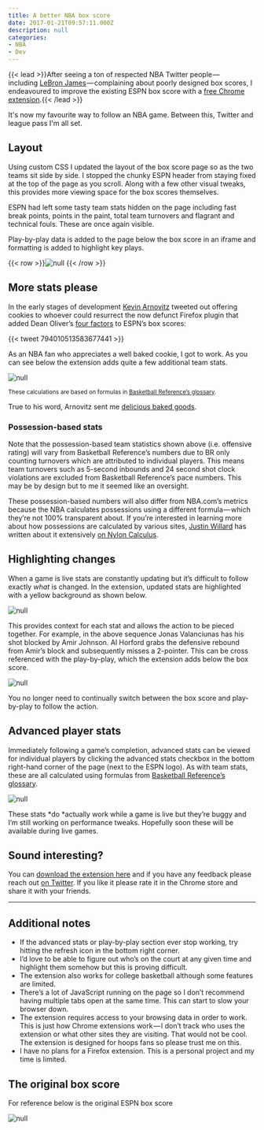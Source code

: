 ```yaml
---
title: A better NBA box score
date: 2017-01-21T09:57:11.000Z
description: null
categories:
- NBA
- Dev
---
```


{{< lead >}}After seeing a ton of respected NBA Twitter people — including [LeBron James](https://twitter.com/KingJames/status/784207016877256704) — complaining about poorly designed box scores, I endeavoured to improve the existing ESPN box score with a [free Chrome extension](https://goo.gl/3DmHU1).{{< /lead >}}

It's now my favourite way to follow an NBA game. Between this, Twitter and league pass I'm all set.

## Layout

Using custom CSS I updated the layout of the box score page so as the two teams sit side by side. I stopped the chunky ESPN header from staying fixed at the top of the page as you scroll. Along with a few other visual tweaks, this provides more viewing space for the box scores themselves.

ESPN had left some tasty team stats hidden on the page including fast break points, points in the paint, total team turnovers and flagrant and technical fouls. These are once again visible.

Play-by-play data is added to the page below the box score in an iframe and formatting is added to highlight key plays.

{{< row >}}![null](/img/uploads/box-score-layout.jpg) {{< /row >}}

## More stats please

In the early stages of development [Kevin Arnovitz](https://twitter.com/kevinarnovitz) tweeted out offering cookies to whoever could resurrect the now defunct Firefox plugin that added Dean Oliver’s [four factors](http://www.basketball-reference.com/about/factors.html) to ESPN’s box scores:

{{< tweet 794010513583677441 >}}

As an NBA fan who appreciates a well baked cookie, I got to work. As you can see below the extension adds quite a few additional team stats.

![null](/img/uploads/box-score-stats-team-stats.png)

<small>These calculations are based on formulas in [Basketball Reference’s glossary](http://www.basketball-reference.com/about/glossary.html).</small>

True to his word, Arnovitz sent me [delicious baked goods](https://twitter.com/lenymo/status/799756952335060992).

### Possession-based stats

Note that the possession-based team statistics shown above (i.e. offensive rating) will vary from Basketball Reference’s numbers due to BR only counting turnovers which are attributed to individual players. This means team turnovers such as 5-second inbounds and 24 second shot clock violations are excluded from Basketball Reference’s pace numbers. This may be by design but to me it seemed like an oversight.

These possession-based numbers will also differ from NBA.com’s metrics because the NBA calculates possessions using a different formula — which they’re not 100% transparent about. If you’re interested in learning more about how possessions are calculated by various sites, [Justin Willard](https://twitter.com/acrossthecourt) has written about it extensively [on Nylon Calculus](http://nyloncalculus.com/2015/12/21/nylon-calculus-101-possessions/).

## Highlighting changes

When a game is live stats are constantly updating but it’s difficult to follow exactly *what* is changed. In the extension, updated stats are highlighted with a yellow background as shown below.

![null](/img/uploads/box-score-stats-play-sequence.jpg)

This provides context for each stat and allows the action to be pieced together. For example, in the above sequence Jonas Valanciunas has his shot blocked by Amir Johnson. Al Horford grabs the defensive rebound from Amir’s block and subsequently misses a 2-pointer. This can be cross referenced with the play-by-play, which the extension adds below the box score.

![null](/img/uploads/play-by-play-stats-play-sequence.png)

You no longer need to continually switch between the box score and play-by-play to follow the action.

## Advanced player stats

Immediately following a game’s completion, advanced stats can be viewed for individual players by clicking the advanced stats checkbox in the bottom right-hand corner of the page (next to the ESPN logo). As with team stats, these are all calculated using formulas from [Basketball Reference’s glossary](http://www.basketball-reference.com/about/glossary.html).

![null](/img/uploads/box-score-advanced-stats.png)

These stats \*do \*actually work while a game is live but they’re buggy and I’m still working on performance tweaks. Hopefully soon these will be available during live games.

## Sound interesting?

You can [download the extension here](https://goo.gl/3DmHU1) and if you have any feedback please reach out [on Twitter](https://twitter.com/lenymo). If you like it please rate it in the Chrome store and share it with your friends.

---

## Additional notes

* If the advanced stats or play-by-play section ever stop working, try hitting the refresh icon in the bottom right corner.
* I’d love to be able to figure out who’s on the court at any given time and highlight them somehow but this is proving difficult.
* The extension also works for college basketball although some features are limited.
* There’s a lot of JavaScript running on the page so I don’t recommend having multiple tabs open at the same time. This can start to slow your browser down.
* The extension requires access to your browsing data in order to work. This is just how Chrome extensions work — I don’t track who uses the extension or what other sites they are visiting. That would not be cool. The extension is designed for hoops fans so please trust me on this.
* I have no plans for a Firefox extension. This is a personal project and my time is limited.

## The original box score

For reference below is the original ESPN box score

![null](/img/uploads/espn-boxscores-before.png)


